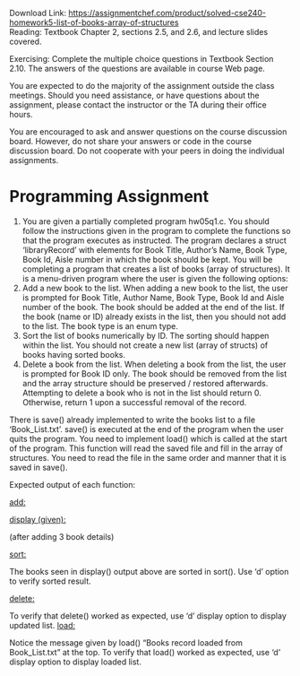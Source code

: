 Download Link: https://assignmentchef.com/product/solved-cse240-homework5-list-of-books-array-of-structures
<br>
Reading: Textbook Chapter 2, sections 2.5, and 2.6, and lecture slides covered.

Exercising: Complete the multiple choice questions in Textbook Section 2.10. The answers of the questions are available in course Web page.

You are expected to do the majority of the assignment outside the class meetings.   Should you need assistance, or have questions about the assignment, please contact the instructor or the TA during their office hours.

You are encouraged to ask and answer questions on the course discussion board.  However, do not share your answers or code in the course discussion board. Do not cooperate with your peers in doing the individual assignments.

<h1>Programming Assignment</h1>

<ol>

 <li>You are given a partially completed program hw05q1.c. You should follow the instructions given in the program to complete the functions so that the program executes as instructed. The program declares a struct ‘libraryRecord’ with elements for Book Title, Author’s Name, Book Type, Book Id, Aisle number in which the book should be kept. You will be completing a program that creates a list of books (array of structures). It is a menu-driven program where the user is given the following options:</li>

 <li>Add a new book to the list. When adding a new book to the list, the user is prompted for Book Title, Author Name, Book Type, Book Id and Aisle number of the book. The book should be added at the end of the list. If the book (name or ID) already exists in the list, then you should not add to the list. The book type is an enum type.</li>

 <li>Sort the list of books numerically by ID. The sorting should happen within the list. You should not create a new list (array of structs) of books having sorted books.</li>

 <li>Delete a book from the list. When deleting a book from the list, the user is prompted for Book ID only. The book should be removed from the list and the array structure should be preserved / restored afterwards. Attempting to delete a book who is not in the list should return 0. Otherwise, return 1 upon a successful removal of the record.</li>

</ol>




There is save() already implemented to write the books list to a file ‘Book_List.txt’. save() is executed at the end of the program when the user quits the program. You need to implement load() which is called at the start of the program. This function will read the saved file and fill in the array of structures. You need to read the file in the same order and manner that it is saved in save().




Expected output of each function:




<u>add:</u>




<u>display (given):</u>

(after adding 3 book details)




<u>sort:</u>

The books seen in display() output above are sorted in sort(). Use ‘d’ option to verify sorted result.

<u>delete:</u>

To verify that delete() worked as expected, use ‘d’ display option to display updated list. <u>load:</u>

Notice the message given by load() “Books record loaded from Book_List.txt” at the top. To verify that load() worked as expected, use ‘d’ display option to display loaded list.





